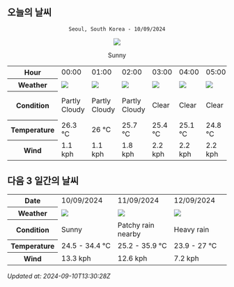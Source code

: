 ## 오늘의 날씨
<div align="center">

`Seoul, South Korea - 10/09/2024`

<img src="https://cdn.weatherapi.com/weather/64x64/day/113.png"/>

Sunny

</div>


<table>
    <tr>
        <th>Hour</th>
        <td>00:00</td><td>01:00</td><td>02:00</td><td>03:00</td><td>04:00</td><td>05:00</td><td>06:00</td><td>07:00</td><td>08:00</td><td>09:00</td><td>10:00</td><td>11:00</td><td>12:00</td><td>13:00</td><td>14:00</td><td>15:00</td><td>16:00</td><td>17:00</td><td>18:00</td><td>19:00</td><td>20:00</td><td>21:00</td><td>22:00</td><td>23:00</td>
    </tr>
    <tr>
        <th>Weather</th>
        <td><img src="https://cdn.weatherapi.com/weather/64x64/night/116.png"></img></td><td><img src="https://cdn.weatherapi.com/weather/64x64/night/116.png"></img></td><td><img src="https://cdn.weatherapi.com/weather/64x64/night/116.png"></img></td><td><img src="https://cdn.weatherapi.com/weather/64x64/night/113.png"></img></td><td><img src="https://cdn.weatherapi.com/weather/64x64/night/113.png"></img></td><td><img src="https://cdn.weatherapi.com/weather/64x64/night/113.png"></img></td><td><img src="https://cdn.weatherapi.com/weather/64x64/night/116.png"></img></td><td><img src="https://cdn.weatherapi.com/weather/64x64/day/116.png"></img></td><td><img src="https://cdn.weatherapi.com/weather/64x64/day/116.png"></img></td><td><img src="https://cdn.weatherapi.com/weather/64x64/day/113.png"></img></td><td><img src="https://cdn.weatherapi.com/weather/64x64/day/113.png"></img></td><td><img src="https://cdn.weatherapi.com/weather/64x64/day/116.png"></img></td><td><img src="https://cdn.weatherapi.com/weather/64x64/day/176.png"></img></td><td><img src="https://cdn.weatherapi.com/weather/64x64/day/116.png"></img></td><td><img src="https://cdn.weatherapi.com/weather/64x64/day/116.png"></img></td><td><img src="https://cdn.weatherapi.com/weather/64x64/day/113.png"></img></td><td><img src="https://cdn.weatherapi.com/weather/64x64/day/113.png"></img></td><td><img src="https://cdn.weatherapi.com/weather/64x64/day/113.png"></img></td><td><img src="https://cdn.weatherapi.com/weather/64x64/day/113.png"></img></td><td><img src="https://cdn.weatherapi.com/weather/64x64/night/113.png"></img></td><td><img src="https://cdn.weatherapi.com/weather/64x64/night/113.png"></img></td><td><img src="https://cdn.weatherapi.com/weather/64x64/night/113.png"></img></td><td><img src="https://cdn.weatherapi.com/weather/64x64/night/113.png"></img></td><td><img src="https://cdn.weatherapi.com/weather/64x64/night/113.png"></img></td>
    </tr>
    <tr>
        <th>Condition</th>
        <td width="200px">Partly Cloudy </td><td width="200px">Partly Cloudy </td><td width="200px">Partly Cloudy </td><td width="200px">Clear </td><td width="200px">Clear </td><td width="200px">Clear </td><td width="200px">Partly Cloudy </td><td width="200px">Partly Cloudy </td><td width="200px">Partly Cloudy </td><td width="200px">Sunny</td><td width="200px">Sunny</td><td width="200px">Partly Cloudy </td><td width="200px">Patchy rain nearby</td><td width="200px">Partly Cloudy </td><td width="200px">Partly Cloudy </td><td width="200px">Sunny</td><td width="200px">Sunny</td><td width="200px">Sunny</td><td width="200px">Sunny</td><td width="200px">Clear </td><td width="200px">Clear </td><td width="200px">Clear </td><td width="200px">Clear</td><td width="200px">Clear </td>
    </tr>
    <tr>
        <th>Temperature</th>
        <td>26.3 °C</td><td>26 °C</td><td>25.7 °C</td><td>25.4 °C</td><td>25.1 °C</td><td>24.8 °C</td><td>24.5 °C</td><td>25.2 °C</td><td>26.9 °C</td><td>28.6 °C</td><td>30.4 °C</td><td>31.9 °C</td><td>33.1 °C</td><td>34 °C</td><td>34.4 °C</td><td>34.3 °C</td><td>33.9 °C</td><td>32.8 °C</td><td>31.4 °C</td><td>29.4 °C</td><td>28.7 °C</td><td>28.3 °C</td><td>26 °C</td><td>27.4 °C</td>
    </tr>
    <tr>
        <th>Wind</th>
        <td>1.1 kph</td><td>1.1 kph</td><td>1.8 kph</td><td>2.2 kph</td><td>2.2 kph</td><td>2.2 kph</td><td>2.5 kph</td><td>2.5 kph</td><td>2.2 kph</td><td>2.5 kph</td><td>1.1 kph</td><td>3.2 kph</td><td>5.4 kph</td><td>8.6 kph</td><td>11.2 kph</td><td>13 kph</td><td>13.3 kph</td><td>13.3 kph</td><td>13 kph</td><td>9 kph</td><td>6.5 kph</td><td>4 kph</td><td>6.1 kph</td><td>2.9 kph</td>
    </tr>
</table>


## 다음 3 일간의 날씨


<table>
    <tr>
        <th>Date</th>
        <td>10/09/2024</td><td>11/09/2024</td><td>12/09/2024</td>
    </tr>
    <tr>
        <th>Weather</th>
        <td><img src="https://cdn.weatherapi.com/weather/64x64/day/113.png"/></td><td><img src="https://cdn.weatherapi.com/weather/64x64/day/176.png"/></td><td><img src="https://cdn.weatherapi.com/weather/64x64/day/308.png"/></td>
    </tr>
    <tr>
        <th>Condition</th>
        <td width="200px">Sunny</td><td width="200px">Patchy rain nearby</td><td width="200px">Heavy rain</td>
    </tr>
    <tr>
        <th>Temperature</th>
        <td>24.5 -  34.4 °C</td><td>25.2 -  35.9 °C</td><td>23.9 -  27 °C</td>
    </tr>
    <tr>
        <th>Wind</th>
        <td>13.3 kph</td><td>12.6 kph</td><td>7.2 kph</td>
    </tr>
</table>


*Updated at: 2024-09-10T13:30:28Z*
